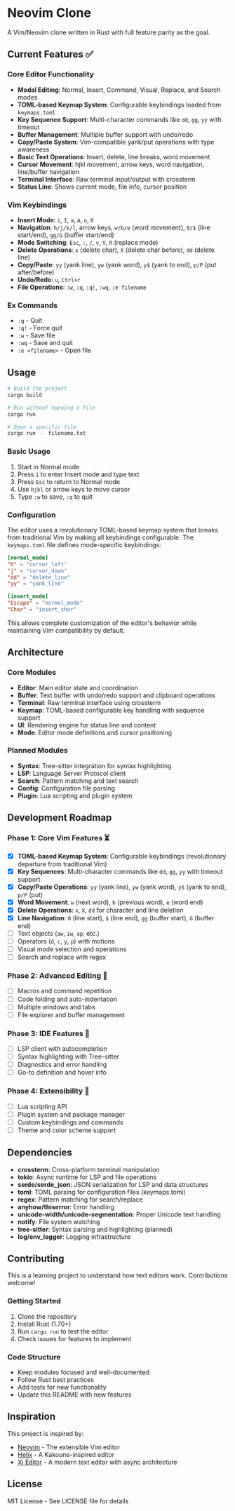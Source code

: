 # Neovim Clone

A Vim/Neovim clone written in Rust with full feature parity as the goal.

## Current Features ✅

### Core Editor Functionality

- **Modal Editing**: Normal, Insert, Command, Visual, Replace, and Search modes
- **TOML-based Keymap System**: Configurable keybindings loaded from `keymaps.toml`
- **Key Sequence Support**: Multi-character commands like `dd`, `gg`, `yy` with timeout
- **Buffer Management**: Multiple buffer support with undo/redo
- **Copy/Paste System**: Vim-compatible yank/put operations with type awareness
- **Basic Text Operations**: Insert, delete, line breaks, word movement
- **Cursor Movement**: hjkl movement, arrow keys, word navigation, line/buffer navigation
- **Terminal Interface**: Raw terminal input/output with crossterm
- **Status Line**: Shows current mode, file info, cursor position

### Vim Keybindings

- **Insert Mode**: `i`, `I`, `a`, `A`, `o`, `O`
- **Navigation**: `h/j/k/l`, arrow keys, `w/b/e` (word movement), `0/$` (line start/end), `gg/G` (buffer start/end)
- **Mode Switching**: `Esc`, `:`, `/`, `v`, `V`, `R` (replace mode)
- **Delete Operations**: `x` (delete char), `X` (delete char before), `dd` (delete line)
- **Copy/Paste**: `yy` (yank line), `yw` (yank word), `y$` (yank to end), `p/P` (put after/before)
- **Undo/Redo**: `u`, `Ctrl+r`
- **File Operations**: `:w`, `:q`, `:q!`, `:wq`, `:e filename`

### Ex Commands

- `:q` - Quit
- `:q!` - Force quit
- `:w` - Save file
- `:wq` - Save and quit
- `:e <filename>` - Open file

## Usage

```bash
# Build the project
cargo build

# Run without opening a file
cargo run

# Open a specific file
cargo run -- filename.txt
```

### Basic Usage

1. Start in Normal mode
2. Press `i` to enter Insert mode and type text
3. Press `Esc` to return to Normal mode
4. Use `hjkl` or arrow keys to move cursor
5. Type `:w` to save, `:q` to quit

### Configuration

The editor uses a revolutionary TOML-based keymap system that breaks from traditional Vim by making all keybindings configurable. The `keymaps.toml` file defines mode-specific keybindings:

```toml
[normal_mode]
"h" = "cursor_left"
"j" = "cursor_down"
"dd" = "delete_line"
"yy" = "yank_line"

[insert_mode]
"Escape" = "normal_mode"
"Char" = "insert_char"
```

This allows complete customization of the editor's behavior while maintaining Vim compatibility by default.

## Architecture

### Core Modules

- **Editor**: Main editor state and coordination
- **Buffer**: Text buffer with undo/redo support and clipboard operations
- **Terminal**: Raw terminal interface using crossterm
- **Keymap**: TOML-based configurable key handling with sequence support
- **UI**: Rendering engine for status line and content
- **Mode**: Editor mode definitions and cursor positioning

### Planned Modules

- **Syntax**: Tree-sitter integration for syntax highlighting
- **LSP**: Language Server Protocol client
- **Search**: Pattern matching and text search
- **Config**: Configuration file parsing
- **Plugin**: Lua scripting and plugin system

## Development Roadmap

### Phase 1: Core Vim Features ⏳

- [x] **TOML-based Keymap System**: Configurable keybindings (revolutionary departure from traditional Vim)
- [x] **Key Sequences**: Multi-character commands like `dd`, `gg`, `yy` with timeout support
- [x] **Copy/Paste Operations**: `yy` (yank line), `yw` (yank word), `y$` (yank to end), `p/P` (put)
- [x] **Word Movement**: `w` (next word), `b` (previous word), `e` (word end)
- [x] **Delete Operations**: `x`, `X`, `dd` for character and line deletion
- [x] **Line Navigation**: `0` (line start), `$` (line end), `gg` (buffer start), `G` (buffer end)
- [ ] Text objects (`aw`, `iw`, `ap`, etc.)
- [ ] Operators (`d`, `c`, `y`, `p`) with motions
- [ ] Visual mode selection and operations
- [ ] Search and replace with regex

### Phase 2: Advanced Editing 📅

- [ ] Macros and command repetition
- [ ] Code folding and auto-indentation  
- [ ] Multiple windows and tabs
- [ ] File explorer and buffer management

### Phase 3: IDE Features 📅

- [ ] LSP client with autocompletion
- [ ] Syntax highlighting with Tree-sitter
- [ ] Diagnostics and error handling
- [ ] Go-to definition and hover info

### Phase 4: Extensibility 📅

- [ ] Lua scripting API
- [ ] Plugin system and package manager
- [ ] Custom keybindings and commands
- [ ] Theme and color scheme support

## Dependencies

- **crossterm**: Cross-platform terminal manipulation
- **tokio**: Async runtime for LSP and file operations
- **serde/serde_json**: JSON serialization for LSP and data structures
- **toml**: TOML parsing for configuration files (keymaps.toml)
- **regex**: Pattern matching for search/replace
- **anyhow/thiserror**: Error handling
- **unicode-width/unicode-segmentation**: Proper Unicode text handling
- **notify**: File system watching
- **tree-sitter**: Syntax parsing and highlighting (planned)
- **log/env_logger**: Logging infrastructure

## Contributing

This is a learning project to understand how text editors work. Contributions welcome!

### Getting Started

1. Clone the repository
2. Install Rust (1.70+)
3. Run `cargo run` to test the editor
4. Check issues for features to implement

### Code Structure

- Keep modules focused and well-documented
- Follow Rust best practices
- Add tests for new functionality
- Update this README with new features

## Inspiration

This project is inspired by:

- [Neovim](https://neovim.io/) - The extensible Vim editor
- [Helix](https://helix-editor.com/) - A Kakoune-inspired editor
- [Xi Editor](https://xi-editor.io/) - A modern text editor with async architecture

## License

MIT License - See LICENSE file for details
